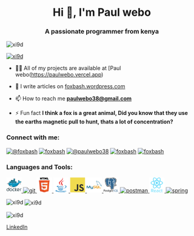 <h1 align="center">Hi 👋, I'm Paul webo</h1>
<h3 align="center">A passionate programmer from kenya</h3>

<p align="left"> <img src="https://komarev.com/ghpvc/?username=xi9d&label=Profile%20views&color=0e75b6&style=flat" alt="xi9d" /> </p>

<p align="left"> <a href="https://github.com/ryo-ma/github-profile-trophy"><img src="https://github-profile-trophy.vercel.app/?username=xi9d" alt="xi9d" /></a> </p>

- 👨‍💻 All of my projects are available at [Paul webo(https://paulwebo.vercel.app)

- 📝 I write articles on [foxbash.wordpress.com](https://foxbash.wordpress.com)

- 📫 How to reach me **paulwebo38@gmail.com**

- ⚡ Fun fact **I think a fox is a great animal,  Did you know that they use the earths magnetic pull to hunt, thats a lot of concentration?**

<h3 align="left">Connect with me:</h3>
<p align="left">
<a href="https://hashnode.com/@foxbash" target="blank"><img align="center" src="https://raw.githubusercontent.com/rahuldkjain/github-profile-readme-generator/master/src/images/icons/Social/hashnode.svg" alt="@foxbash" height="30" width="40" /></a>
<a href="https://www.youtube.com/channel/UCVUIJ5sTEmfQSdPdGyzMMFg" target="blank"><img align="center" src="https://raw.githubusercontent.com/rahuldkjain/github-profile-readme-generator/master/src/images/icons/Social/youtube.svg" alt="foxbash" height="30" width="40" /></a>
<a href="https://www.hackerrank.com/paulwebo38" target="blank"><img align="center" src="https://raw.githubusercontent.com/rahuldkjain/github-profile-readme-generator/master/src/images/icons/Social/hackerrank.svg" alt="@paulwebo38" height="30" width="40" /></a>
<a href="https://codeforces.com/profile/foxbash" target="blank"><img align="center" src="https://raw.githubusercontent.com/rahuldkjain/github-profile-readme-generator/master/src/images/icons/Social/codeforces.svg" alt="foxbash" height="30" width="40" /></a>
<a href="https://www.leetcode.com/foxbash" target="blank"><img align="center" src="https://raw.githubusercontent.com/rahuldkjain/github-profile-readme-generator/master/src/images/icons/Social/leet-code.svg" alt="foxbash" height="30" width="40" /></a>
</p>

<h3 align="left">Languages and Tools:</h3>
<p align="left">  <a href="https://www.docker.com/" target="_blank" rel="noreferrer"> <img src="https://raw.githubusercontent.com/devicons/devicon/master/icons/docker/docker-original-wordmark.svg" alt="docker" width="40" height="40"/> </a>  <a href="https://git-scm.com/" target="_blank" rel="noreferrer"> <img src="https://www.vectorlogo.zone/logos/git-scm/git-scm-icon.svg" alt="git" width="40" height="40"/> </a>  <a href="https://www.w3.org/html/" target="_blank" rel="noreferrer"> <img src="https://raw.githubusercontent.com/devicons/devicon/master/icons/html5/html5-original-wordmark.svg" alt="html5" width="40" height="40"/> </a> <a href="https://www.java.com" target="_blank" rel="noreferrer"> <img src="https://raw.githubusercontent.com/devicons/devicon/master/icons/java/java-original.svg" alt="java" width="40" height="40"/> </a> <a href="https://developer.mozilla.org/en-US/docs/Web/JavaScript" target="_blank" rel="noreferrer"> <img src="https://raw.githubusercontent.com/devicons/devicon/master/icons/javascript/javascript-original.svg" alt="javascript" width="40" height="40"/> </a>   <a href="https://www.mysql.com/" target="_blank" rel="noreferrer"> <img src="https://raw.githubusercontent.com/devicons/devicon/master/icons/mysql/mysql-original-wordmark.svg" alt="mysql" width="40" height="40"/> </a> <a href="https://www.postgresql.org" target="_blank" rel="noreferrer"> <img src="https://raw.githubusercontent.com/devicons/devicon/master/icons/postgresql/postgresql-original-wordmark.svg" alt="postgresql" width="40" height="40"/> </a> <a href="https://postman.com" target="_blank" rel="noreferrer"> <img src="https://www.vectorlogo.zone/logos/getpostman/getpostman-icon.svg" alt="postman" width="40" height="40"/> </a> <a href="https://reactjs.org/" target="_blank" rel="noreferrer"> <img src="https://raw.githubusercontent.com/devicons/devicon/master/icons/react/react-original-wordmark.svg" alt="react" width="40" height="40"/>  <a href="https://spring.io/" target="_blank" rel="noreferrer"> <img src="https://www.vectorlogo.zone/logos/springio/springio-icon.svg" alt="spring" width="40" height="40"/> </a> </p>

<p><img align="left" src="https://github-readme-stats.vercel.app/api/top-langs?username=xi9d&show_icons=true&locale=en&layout=compact" alt="xi9d" /></p>

<p>&nbsp;<img align="center" src="https://github-readme-stats.vercel.app/api?username=xi9d&show_icons=true&locale=en" alt="xi9d" /></p>

<p><img align="center" src="https://github-readme-streak-stats.herokuapp.com/?user=xi9d&" alt="xi9d" /></p>


<a href="https://www.linkedin.com/in/paul-webo-910886248/">LinkedIn</a>

